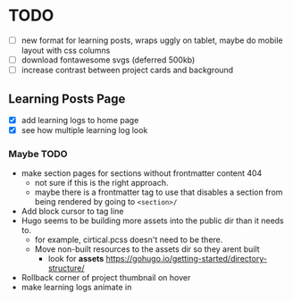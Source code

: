 # TODO 

- [ ] new format for learning posts, wraps uggly on tablet, maybe do mobile layout with css columns
- [ ] download fontawesome svgs (deferred 500kb)
- [ ] increase contrast between project cards and background

## Learning Posts Page

- [x] add learning logs to home page
- [x] see how multiple learning log look

### Maybe TODO 
- make section pages for sections without frontmatter content 404
    - not sure if this is the right approach.
    - maybe there is a frontmatter tag to use that disables a section from being rendered by going to `<section>/`
- Add block cursor to tag line
- Hugo seems to be building more assets into the public dir than it needs to.
  - for example, cirtical.pcss doesn't need to be there.
  - Move non-built resources to the assets dir so they arent built
    - look for **assets** https://gohugo.io/getting-started/directory-structure/
- Rollback corner of project thumbnail on hover
- make learning logs animate in
